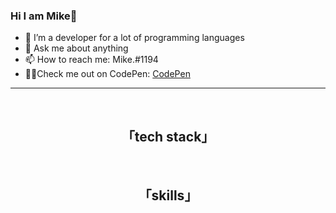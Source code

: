 ### Hi I am Mike👋
- 🔭 I’m a developer for a lot of programming languages
- 💬 Ask me about anything
- 📫 How to reach me: Mike.#1194
- 👩‍💻Check me out on CodePen: <a href="https://codepen.io/PyreneYT" target="_blank">CodePen</a>

---
<div align="center">
  <img src="https://img.shields.io/github/followers/pyreneyt?color=orange&style=for-the-badge" alt=""/>
  <img src="https://komarev.com/ghpvc/?username=pyreneyt&color=orange&style=for-the-badge" alt=""/> 
</div>

<div>
  <h2 align="center" >「tech stack」</h2>
  </div>
<p align="center">
  <img src="https://img.shields.io/badge/cal-230175C2?color=orange&style=for-the-badge&logo=cal&logoColor=white" alt=""/>
  <img src="https://img.shields.io/badge/Java-ED8B00?color=orange&style=for-the-badge&logo=java&logoColor=white" alt=""/>
  <img src="https://img.shields.io/badge/JavaScript-323330?color=orange&style=for-the-badge&logo=javascript&logoColor=white" alt=""/>
  <img src="https://img.shields.io/badge/html5-%23E34F26.svg?color=orange&style=for-the-badge&logo=html5&logoColor=white" alt=""/>
  <img src="https://img.shields.io/badge/css3-%231572B6.svg?color=orange&style=for-the-badge&logo=css3&logoColor=white" alt=""/>
</p>
<h2 align="center" >「skills」</h2>
<p align="center">
  <img src="https://img.shields.io/badge/MariaDB-003545?color=orange&style=for-the-badge&logo=mariadb&logoColor=white" alt=""/>
  <img src="https://img.shields.io/badge/mysql-003545?color=orange&style=for-the-badge&logo=mysql&logoColor=white" alt=""/>
  <img src="https://img.shields.io/badge/mongodb-003545?color=orange&style=for-the-badge&logo=mongodb&logoColor=white" alt=""/>
  <img src="https://img.shields.io/badge/redis-003545?color=orange&style=for-the-badge&logo=redis&logoColor=white" alt=""/>
  <img src="https://img.shields.io/badge/React_Native-20232A?color=orange&style=for-the-badge&logo=react&logoColor=white" alt=""/>
  <img src="https://img.shields.io/badge/vitejs3-000000.svg?color=orange&style=for-the-badge&logo=vite&logoColor=white" alt=""/>
</p>
<br>

